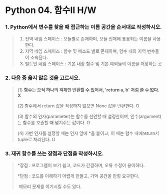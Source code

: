 # Python 04. 함수II  H/W

### 1. Python에서 변수를 찾을 때 접근하는 이름 공간을 순서대로 작성하시오.

> 1. 전역 네임 스페이스 : 모듈별로 존재하며, 모듈 전체에 통용되는 이름을 사용한다.
> 2. 지역 네임 스페이스 : 함수 및 메소드 별로 존재하며, 함수 내의 지역 변수들이 소속된다.
> 3. 빌트인 네임 스페이스 : 기본 내장 함수 및 기본 예외들의 이름을 저장하는 곳





### 2. 다음 중 옳지 않은 것을 고르시오.

> (1) **함수는 오직 하나의 객체만 반환할 수 있어서, 'return a, b' 처럼 쓸 수 없다. X**
>
> (2) 함수에서 return 값을 작성하지 않으면  None 값을 반환한다. O
>
> (3) 함수의 인자(parameter)는 함수를 선언할 때 설정한이며, 인수(argument)는 함수를 호출할 때 넘겨주는 값이다.  O
>
> (4) 가변 인자를 설정할 때는 인자 앞에 *을 붙이고, 이 때는 함수 내에return서 tuple로 처리된다. O



### 3. 재귀 함수를 쓰는 장점과 단점을 작성하시오.

> *장점 : 프로그램이 보기 쉽고, 코드가 간결하며, 오류 수정이 용이하다.
>
> *단점 : 코드를 이해하기 어렵게 만들고, 기억 공간을 만힝 요구한다.
>
> ​            메모리 문제를 야기시킬 수도 있다.